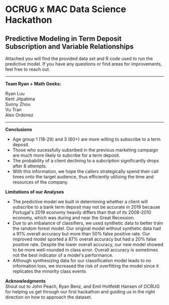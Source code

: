 # OCRUG x MAC Data Science Hackathon
## Predictive Modeling in Term Deposit Subscription and Variable Relationships

Attached you will find the provided data set and R code used to run the predictive model. If you have any questions or find areas for improvements, feel free to reach out. 
___
**Team Ryan + Math Geeks:**

Ryan Luu <br>
Kent Jitpatima <br>
Sunny Zhou <br>
Vu Tran <br>
Alex Ordonez
___
**Conclusions**
* Age group 1 (18-29) and 3 (60+) are more willing to subscribe to a term deposit.
* Those who sucessfully subsribed in the previous marketing campaign are much more likely to subcribe for a term deposit.
* The probability of a client declining to a subcription significantly drops after 8 attempts.
* With this information, we hope the callers strategically spend their call times onto the target audience, thus efficiently utilizing the time and resources of the company.

**Limitations of our Analyses**
* The predictive model we built in determining whether a client will subscribe to a bank term deposit may not be accurate in 2019 because Portugal's 2019 economy heavily differs than that of its 2008-2010 economy, which was during and near the Great Recession.
* Due to an imbalance of classifiers, we used synthetic data to better train the random forest model. Our original model without synthetic data had a 91% overall accuracy but more than 50% false positive rate. Our improved model sported a 87% overall accuracy but had a 20% false positive rate. Despite the lower overall accuracy, our new model showed to be more well-rounded in class error. Overall accuracy is sometimes not the best indicator of a model's performance. 
* Although synthesizing data for our classification model leads to no information loss, we increased the risk of overfitting the model since it replicates the minority class events

**Acknowledgments**
<br> Shout out to John Peach, Ryan Benz, and Emil Hvitfeldt Hansen of OCRUG for helping us get through our first hackathon and guiding us in the right direction on how to approach the dataset. 
